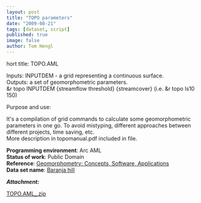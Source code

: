 ```yaml
---
layout: post
title: "TOPO parameters"
date: "2009-08-21"
tags: [dataset, script]
published: true
image: false
author: Tom Hengl
---
```


hort title:  TOPO.AML

Inputs: INPUTDEM - a grid representing a continuous surface.  
Outputs: a set of geomorphometric parameters.  
&r topo INPUTDEM {streamflow threshold} {streamcover} (i.e. &r topo ls10 150)

Purpose and use: 

It's a compilation of grid commands to calculate some geomorphometric parameters in one go. To avoid mistyping, different approaches between different projects, time saving, etc.   
More description in topomanual.pdf included in file.

**Programming environment**:  Arc AML  
**Status of work**:  Public Domain  
**Reference**:  [Geomorphometry: Concepts, Software, Applications](https://books.google.com.gi/books?id=u33ArNw4BacC&printsec=frontcover&source=gbs_book_other_versions_r&cad=4#v=onepage&q&f=false)  
**Data set name**:  [Baranja hill]({{site.baseurl}}/2020/06/30/baranja-hill)

**_Attachment:_**

[TOPO.AML_.zip]({{site.baseurl}}/uploads/datasets/TOPO.AML_.zip)
